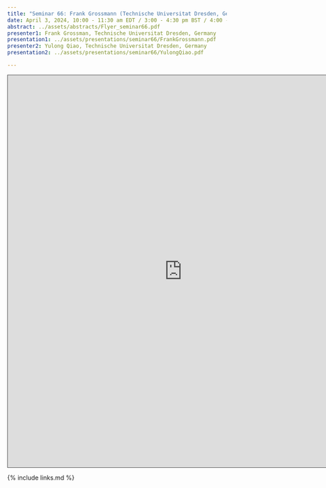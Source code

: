```yaml
---
title: "Seminar 66: Frank Grossmann (Technische Universitat Dresden, Germany) and Yulong Qiao (Technische Universitat Dresden, Germany)"
date: April 3, 2024, 10:00 - 11:30 am EDT / 3:00 - 4:30 pm BST / 4:00 - 5:30 pm CEST, Paris / 10:00 pm - 11:30 pm CST Beijing
abstract: ../assets/abstracts/Flyer_seminar66.pdf
presenter1: Frank Grossman, Technische Universitat Dresden, Germany
presentation1: ../assets/presentations/seminar66/FrankGrossmann.pdf
presenter2: Yulong Qiao, Technische Universitat Dresden, Germany
presentation2: ../assets/presentations/seminar66/YulongQiao.pdf

---
```


<iframe src="https://ub.hosted.panopto.com/Panopto/Pages/Embed.aspx?id=68db89a2-2d6c-4ddd-aaf0-b14701100ede
&autoplay=false&offerviewer=true&showtitle=true&showbrand=true&captions=false&interactivity=all" height="900" width="800" 
style="border: 1px solid #464646;" allowfullscreen allow="autoplay" aria-label="Panopto Embedded Video Player" 
aria-description="Seminar #66: Frank Grossmann and Yulong Qiao" ></iframe>

{% include links.md %}
